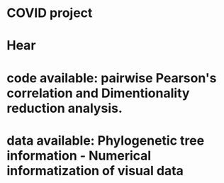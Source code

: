 # COVID project
# Hear 
# code available: pairwise Pearson's correlation and Dimentionality reduction analysis. 
# data available: Phylogenetic tree information - Numerical informatization of visual data

